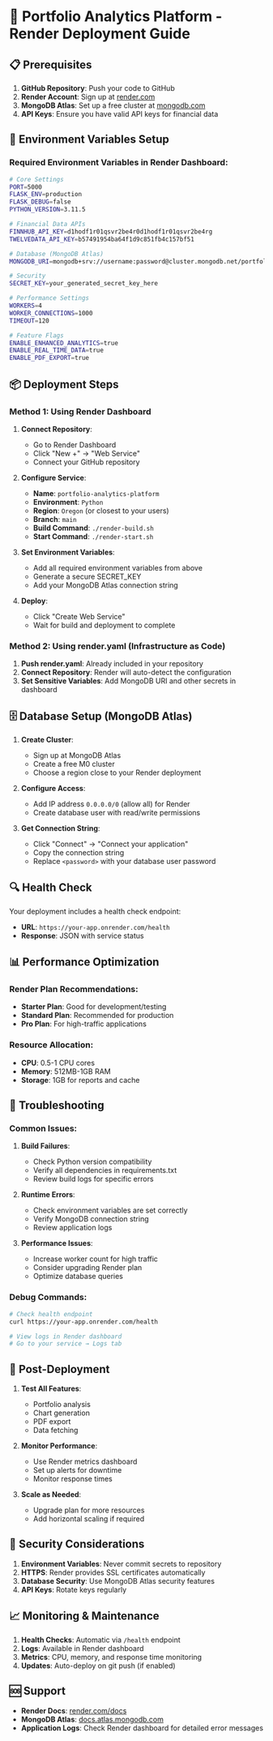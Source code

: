 # 🚀 Portfolio Analytics Platform - Render Deployment Guide

## 📋 Prerequisites

1. **GitHub Repository**: Push your code to GitHub
2. **Render Account**: Sign up at [render.com](https://render.com)
3. **MongoDB Atlas**: Set up a free cluster at [mongodb.com](https://mongodb.com)
4. **API Keys**: Ensure you have valid API keys for financial data

## 🔧 Environment Variables Setup

### Required Environment Variables in Render Dashboard:

```bash
# Core Settings
PORT=5000
FLASK_ENV=production
FLASK_DEBUG=false
PYTHON_VERSION=3.11.5

# Financial Data APIs
FINNHUB_API_KEY=d1hodf1r01qsvr2be4r0d1hodf1r01qsvr2be4rg
TWELVEDATA_API_KEY=b57491954ba64f1d9c851fb4c157bf51

# Database (MongoDB Atlas)
MONGODB_URI=mongodb+srv://username:password@cluster.mongodb.net/portfolio_analytics?retryWrites=true&w=majority

# Security
SECRET_KEY=your_generated_secret_key_here

# Performance Settings
WORKERS=4
WORKER_CONNECTIONS=1000
TIMEOUT=120

# Feature Flags
ENABLE_ENHANCED_ANALYTICS=true
ENABLE_REAL_TIME_DATA=true
ENABLE_PDF_EXPORT=true
```

## 📦 Deployment Steps

### Method 1: Using Render Dashboard

1. **Connect Repository**:
   - Go to Render Dashboard
   - Click "New +" → "Web Service"
   - Connect your GitHub repository

2. **Configure Service**:
   - **Name**: `portfolio-analytics-platform`
   - **Environment**: `Python`
   - **Region**: `Oregon` (or closest to your users)
   - **Branch**: `main`
   - **Build Command**: `./render-build.sh`
   - **Start Command**: `./render-start.sh`

3. **Set Environment Variables**:
   - Add all required environment variables from above
   - Generate a secure SECRET_KEY
   - Add your MongoDB Atlas connection string

4. **Deploy**:
   - Click "Create Web Service"
   - Wait for build and deployment to complete

### Method 2: Using render.yaml (Infrastructure as Code)

1. **Push render.yaml**: Already included in your repository
2. **Connect Repository**: Render will auto-detect the configuration
3. **Set Sensitive Variables**: Add MongoDB URI and other secrets in dashboard

## 🗄️ Database Setup (MongoDB Atlas)

1. **Create Cluster**:
   - Sign up at MongoDB Atlas
   - Create a free M0 cluster
   - Choose a region close to your Render deployment

2. **Configure Access**:
   - Add IP address `0.0.0.0/0` (allow all) for Render
   - Create database user with read/write permissions

3. **Get Connection String**:
   - Click "Connect" → "Connect your application"
   - Copy the connection string
   - Replace `<password>` with your database user password

## 🔍 Health Check

Your deployment includes a health check endpoint:
- **URL**: `https://your-app.onrender.com/health`
- **Response**: JSON with service status

## 📊 Performance Optimization

### Render Plan Recommendations:

- **Starter Plan**: Good for development/testing
- **Standard Plan**: Recommended for production
- **Pro Plan**: For high-traffic applications

### Resource Allocation:
- **CPU**: 0.5-1 CPU cores
- **Memory**: 512MB-1GB RAM
- **Storage**: 1GB for reports and cache

## 🔧 Troubleshooting

### Common Issues:

1. **Build Failures**:
   - Check Python version compatibility
   - Verify all dependencies in requirements.txt
   - Review build logs for specific errors

2. **Runtime Errors**:
   - Check environment variables are set correctly
   - Verify MongoDB connection string
   - Review application logs

3. **Performance Issues**:
   - Increase worker count for high traffic
   - Consider upgrading Render plan
   - Optimize database queries

### Debug Commands:
```bash
# Check health endpoint
curl https://your-app.onrender.com/health

# View logs in Render dashboard
# Go to your service → Logs tab
```

## 🚀 Post-Deployment

1. **Test All Features**:
   - Portfolio analysis
   - Chart generation
   - PDF export
   - Data fetching

2. **Monitor Performance**:
   - Use Render metrics dashboard
   - Set up alerts for downtime
   - Monitor response times

3. **Scale as Needed**:
   - Upgrade plan for more resources
   - Add horizontal scaling if required

## 🔐 Security Considerations

1. **Environment Variables**: Never commit secrets to repository
2. **HTTPS**: Render provides SSL certificates automatically
3. **Database Security**: Use MongoDB Atlas security features
4. **API Keys**: Rotate keys regularly

## 📈 Monitoring & Maintenance

1. **Health Checks**: Automatic via `/health` endpoint
2. **Logs**: Available in Render dashboard
3. **Metrics**: CPU, memory, and response time monitoring
4. **Updates**: Auto-deploy on git push (if enabled)

## 🆘 Support

- **Render Docs**: [render.com/docs](https://render.com/docs)
- **MongoDB Atlas**: [docs.atlas.mongodb.com](https://docs.atlas.mongodb.com)
- **Application Logs**: Check Render dashboard for detailed error messages
